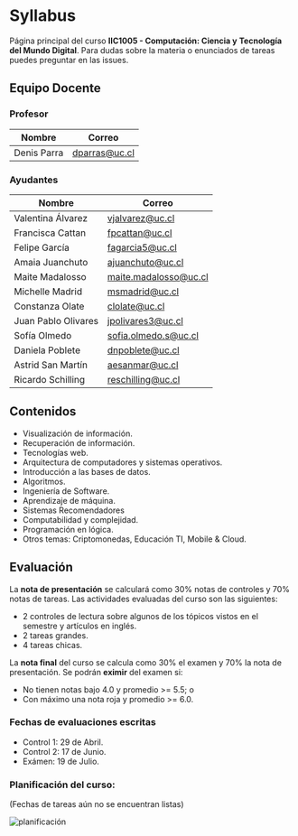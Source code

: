 # Syllabus
Página principal del curso **IIC1005 - Computación: Ciencia y** 
**Tecnología del Mundo Digital**.
Para dudas sobre la materia o enunciados de tareas puedes preguntar en las issues.

## Equipo Docente

### Profesor

| Nombre                  | Correo                        |
| ----------------------- | ----------------------------- |
| Denis Parra             | dparras@uc.cl                 |

### Ayudantes

| Nombre              | Correo               |
| ------------------- | -------------------- |
| Valentina Álvarez   | vjalvarez@uc.cl      |
| Francisca Cattan    | fpcattan@uc.cl       |
| Felipe García       | fagarcia5@uc.cl      |
| Amaia Juanchuto     | ajuanchuto@uc.cl     |
| Maite Madalosso     | maite.madalosso@uc.cl|
| Michelle Madrid     | msmadrid@uc.cl       |
| Constanza Olate     | clolate@uc.cl        |
| Juan Pablo Olivares | jpolivares3@uc.cl    |
| Sofía Olmedo        | sofia.olmedo.s@uc.cl |
| Daniela Poblete     | dnpoblete@uc.cl      |
| Astrid San Martín   | aesanmar@uc.cl       |
| Ricardo Schilling   | reschilling@uc.cl    |


## Contenidos
- Visualización de información.
- Recuperación de información.
- Tecnologías web.
- Arquitectura de computadores y sistemas operativos.
- Introducción a las bases de datos.
- Algoritmos.
- Ingeniería de Software.
- Aprendizaje de máquina.
- Sistemas Recomendadores
- Computabilidad y complejidad.
- Programación en lógica.
- Otros temas: Criptomonedas, Educación TI, Mobile & Cloud.


## Evaluación
La **nota de presentación** se calculará como 30% notas de controles y 
70% notas de tareas. Las actividades evaluadas del curso son las 
siguientes:
- 2 controles de lectura sobre algunos de los tópicos vistos en el 
semestre y artículos en inglés.
- 2 tareas grandes.
- 4 tareas chicas.

La **nota final** del curso se calcula como 30% el examen y 70% la nota 
de presentación. Se podrán **eximir** del examen si:
- No tienen notas bajo 4.0 y promedio  >= 5.5; o
- Con máximo una nota roja y promedio >= 6.0.

### Fechas de evaluaciones escritas

- Control 1: 29 de Abril.
- Control 2: 17 de Junio.
- Exámen: 19 de Julio.

### Planificación del curso:

(Fechas de tareas aún no se encuentran listas)

![planificación](https://user-images.githubusercontent.com/42452128/112327603-525ff180-8c94-11eb-880f-409284ad3375.png)
